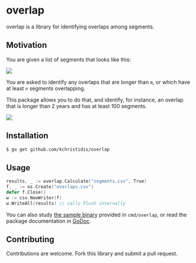# overlap

overlap is a library for identifying overlaps among segments.

## Motivation

You are given a list of segments that looks like this:

![](https://user-images.githubusercontent.com/14876848/34177937-62013f34-e4d3-11e7-9475-9a51b21095fe.png)

You are asked to identify any overlaps that are longer than `m`, or which have at least `n` segments overlapping.

This package allows you to do that, and identify, for instance, an overlap that is longer than 2 years and has at least 100 segments.

![](https://user-images.githubusercontent.com/14876848/34177999-9ba191e4-e4d3-11e7-8f1e-e6caa01cd5ca.png)

## Installation

```bash
$ go get github.com/kchristidis/overlap
```

## Usage

```go
results, _ := overlap.Calculate("segments.csv", True)
f, _ := os.Create("overlaps.csv")
defer f.Close()
w := csv.NewWriter(f)
w.WriteAll(results) // calls Flush internally
```

You can also study [the sample binary](https://github.com/kchristidis/overlap/tree/master/cmd/overlap) provided in `cmd/overlap`, or read the package documentation in [GoDoc](http://godoc.org/github.com/kchristidis/overlap).

## Contributing

Contributions are welcome. Fork this library and submit a pull request.